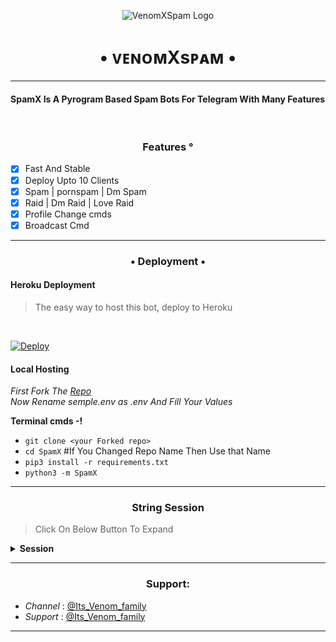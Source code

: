 <p align="center">
  <img src="https://telegra.ph/file/17ded061a4ae0833a77b7.jpg" alt="VenomXSpam Logo">
</p>
<h1 align="center">
  <b>• ᴠᴇɴᴏᴍXsᴘᴀᴍ •</b>
</h1>

----

<h4> SpamX Is A Pyrogram Based Spam Bots For Telegram With Many Features </h4>
<br>
<h3 align="center"> Features °</h3>

- [x] Fast And Stable
- [x] Deploy Upto 10 Clients
- [x] Spam | pornspam | Dm Spam
- [x] Raid | Dm Raid | Love Raid
- [x] Profile Change cmds
- [x] Broadcast Cmd

----

<h3 align="center"> • Deployment • </h3>

<h4> Heroku Deployment </h4>

> The easy way to host this bot, deploy to Heroku 
<br>

[![Deploy](https://www.herokucdn.com/deploy/button.svg)](https://heroku.com/deploy?template=https://github.com/Itzvenomo/SpamX)

<h4> Local Hosting </h4>

<i> First Fork The [Repo](https://github.com/Itzvenomo/SpamX) </i>
<br>
<i> Now Rename semple.env as .env And Fill Your Values </i>

<b> Terminal cmds -! </b>

- `git clone <your Forked repo>`
- `cd SpamX` #If You Changed Repo Name Then Use that Name
- `pip3 install -r requirements.txt`
- `python3 -m SpamX`

----

<h3 align="center"> String Session </h3>

> Click On Below Button To Expand 

<details>
<summary><b> Session </b></summary>
<br>
× <i> You'll need a API_ID & API_HASH in order to generate Pyrogram session string. Get This Values from https://my.telegram.org </i>
<h4>• Generate Session Using Telegram Bot: </h4>    
<p><a href="http://t.me/Venom_stringbot?start=generate"><img src="https://telegra.ph/file/f312793bf706724dbeca2.jpg" width="150""/></a></p>

</details>

----

<h3 align="center"> Support: </h3>

  * <i> Channel </i>: [@Its_Venom_family](https://t.me/Its_Venom_family) <br>
  * <i> Support </i>: [@Its_Venom_family](https://t.me/Its_Venom_family)

----

